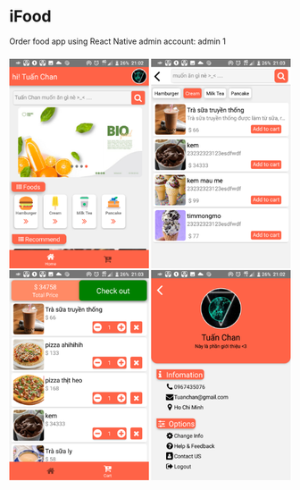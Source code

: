 # iFood
Order food app using React Native
admin account: 
admin
1
### 
<img src = 'https://github.com/TranQuangTuan52/iFood/blob/master/scr/h.jpg' width = '250' />
<img src = 'https://github.com/TranQuangTuan52/iFood/blob/master/scr/a9784cb8881979472008.jpg' width = '250' />
<img src = 'https://github.com/TranQuangTuan52/iFood/blob/master/scr/cartScreen.jpg' width = '250' />
<img src = 'https://github.com/TranQuangTuan52/iFood/blob/master/scr/info1.jpg' width = '250' />
